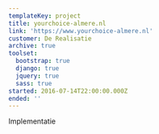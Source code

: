 ```yaml
---
templateKey: project
title: yourchoice-almere.nl
link: 'https://www.yourchoice-almere.nl'
customer: De Realisatie
archive: true
toolset:
  bootstrap: true
  django: true
  jquery: true
  sass: true
started: 2016-07-14T22:00:00.000Z
ended: ''
---
```

Implementatie
